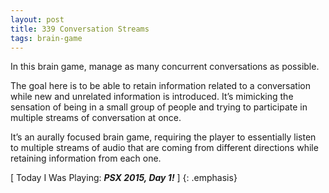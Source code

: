 ```yaml
---
layout: post
title: 339 Conversation Streams
tags: brain-game
---
```

In this brain game, manage as many concurrent conversations as possible.

The goal here is to be able to retain information related to a conversation while new and unrelated information is introduced.  It’s mimicking the sensation of being in a small group of people and trying to participate in multiple streams of conversation at once.

It’s an aurally focused brain game, requiring the player to essentially listen to multiple streams of audio that are coming from different directions while retaining information from each one.

[ Today I Was Playing: ***PSX 2015, Day 1!*** ]
{: .emphasis}